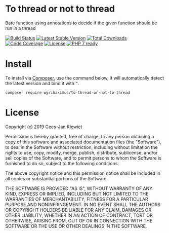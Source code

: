 # To thread or not to thread

Bare function using annotations to decide if the given function should be run in a thread

[![Build Status](https://travis-ci.com/WyriHaximus/php-to-thread-or-not-to-thread.svg?branch=master)](https://travis-ci.com/WyriHaximus/php-to-thread-or-not-to-thread)
[![Latest Stable Version](https://poser.pugx.org/WyriHaximus/to-thread-or-not-to-thread/v/stable.png)](https://packagist.org/packages/WyriHaximus/to-thread-or-not-to-thread)
[![Total Downloads](https://poser.pugx.org/WyriHaximus/to-thread-or-not-to-thread/downloads.png)](https://packagist.org/packages/WyriHaximus/to-thread-or-not-to-thread)
[![Code Coverage](https://scrutinizer-ci.com/g/WyriHaximus/php-to-thread-or-not-to-thread/badges/coverage.png?b=master)](https://scrutinizer-ci.com/g/WyriHaximus/php-to-thread-or-not-to-thread/?branch=master)
[![License](https://poser.pugx.org/WyriHaximus/to-thread-or-not-to-thread/license.png)](https://packagist.org/packages/WyriHaximus/to-thread-or-not-to-thread)
[![PHP 7 ready](http://php7ready.timesplinter.ch/WyriHaximus/reactphp-http-middleware-clear-body/badge.svg)](https://travis-ci.org/WyriHaximus/reactphp-http-middleware-clear-body)

# Install

To install via [Composer](http://getcomposer.org/), use the command below, it will automatically detect the latest version and bind it with `^`.

```
composer require wyrihaximus/to-thread-or-not-to-thread
```

# License

Copyright (c) 2019 Cees-Jan Kiewiet

Permission is hereby granted, free of charge, to any person obtaining a copy
of this software and associated documentation files (the "Software"), to deal
in the Software without restriction, including without limitation the rights
to use, copy, modify, merge, publish, distribute, sublicense, and/or sell
copies of the Software, and to permit persons to whom the Software is
furnished to do so, subject to the following conditions:

The above copyright notice and this permission notice shall be included in all
copies or substantial portions of the Software.

THE SOFTWARE IS PROVIDED "AS IS", WITHOUT WARRANTY OF ANY KIND, EXPRESS OR
IMPLIED, INCLUDING BUT NOT LIMITED TO THE WARRANTIES OF MERCHANTABILITY,
FITNESS FOR A PARTICULAR PURPOSE AND NONINFRINGEMENT. IN NO EVENT SHALL THE
AUTHORS OR COPYRIGHT HOLDERS BE LIABLE FOR ANY CLAIM, DAMAGES OR OTHER
LIABILITY, WHETHER IN AN ACTION OF CONTRACT, TORT OR OTHERWISE, ARISING FROM,
OUT OF OR IN CONNECTION WITH THE SOFTWARE OR THE USE OR OTHER DEALINGS IN THE
SOFTWARE.

